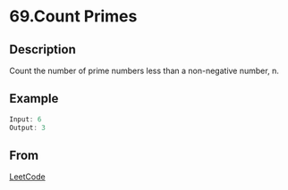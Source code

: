 # 69.Count Primes

## Description

Count the number of prime numbers less than a non-negative number, n.

## Example

```javascript
Input: 6
Output: 3
```

## From

[LeetCode](https://leetcode.com/problems/count-primes)
